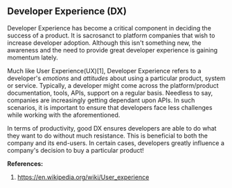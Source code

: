 ## Developer Experience (DX)

Developer Experience has become a critical component in deciding the success of a product. It is sacrosanct to platform companies that wish to increase developer adoption. Although this isn't something new, the awareness and the need to provide great developer experience is gaining momentum lately.

Much like User Experience(UX)[1], Developer Experience refers to a developer's *emotions* and *attitudes* about using a particular product, system or service. Typically, a developer might come across the platform/product documentation, tools, APIs, support on a regular basis. Needless to say, companies are increasingly getting dependant upon APIs. In such scenarios, it is important to ensure that developers face less challenges while working with the aforementioned. 

In terms of productivity, good DX ensures developers are able to do what they want to do without much resistance. This is beneficial to both the company and its end-users. In certain cases, developers greatly influence a company's decision to buy a particular product!

**References:**
 1. https://en.wikipedia.org/wiki/User_experience
